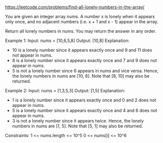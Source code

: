 
https://leetcode.com/problems/find-all-lonely-numbers-in-the-array/

You are given an integer array nums. A number x is lonely when it appears only once, and no adjacent numbers (i.e. x + 1 and x - 1) appear in the array.

Return all lonely numbers in nums. You may return the answer in any order.

Example 1:
Input: nums = [10,6,5,8]
Output: [10,8]
Explanation:
- 10 is a lonely number since it appears exactly once and 9 and 11 does not appear in nums.
- 8 is a lonely number since it appears exactly once and 7 and 9 does not appear in nums.
- 5 is not a lonely number since 6 appears in nums and vice versa.
Hence, the lonely numbers in nums are [10, 8].
Note that [8, 10] may also be returned.

Example 2:
Input: nums = [1,3,5,3]
Output: [1,5]
Explanation:
- 1 is a lonely number since it appears exactly once and 0 and 2 does not appear in nums.
- 5 is a lonely number since it appears exactly once and 4 and 6 does not appear in nums.
- 3 is not a lonely number since it appears twice.
Hence, the lonely numbers in nums are [1, 5].
Note that [5, 1] may also be returned.

Constraints:
1 <= nums.length <= 10^5
0 <= nums[i] <= 10^6

